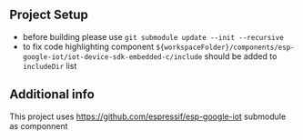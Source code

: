 
## Project Setup
 - before building please use `git submodule update --init --recursive`
 - to fix code highlighting component `${workspaceFolder}/components/esp-google-iot/iot-device-sdk-embedded-c/include` should be added to `includeDir` list

## Additional info
This project uses https://github.com/espressif/esp-google-iot submodule as componnent